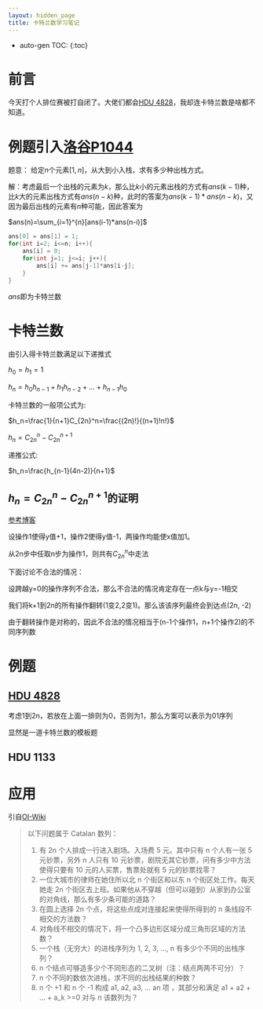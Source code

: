 ```yaml
---
layout: hidden_page
title: 卡特兰数学习笔记
---
```


* auto-gen TOC:
{:toc}
# 前言

今天打个人排位赛被打自闭了。大佬们都会[HDU 4828](http://acm.hdu.edu.cn/showproblem.php?pid=4828)，我却连卡特兰数是啥都不知道。



# 例题引入[洛谷P1044](https://www.luogu.com.cn/problem/P1044)

题意： 给定$n$个元素$[1, n]$，从大到小入栈，求有多少种出栈方式。

解：考虑最后一个出栈的元素为$k$，那么比$k$小的元素出栈的方式有$ans(k-1)$种，比$k$大的元素出栈方式有$ans(n-k)$种，此时的答案为$ans(k-1)*ans(n-k)$，又因为最后出栈的元素有$n$种可能，因此答案为

$ans(n)=\sum_{i=1}^{n}[ans(i-1)*ans(n-i)]$

```c++
ans[0] = ans[1] = 1;
for(int i=2; i<=n; i++){
    ans[i] = 0;
    for(int j=1; j<=i; j++){
        ans[i] += ans[j-1]*ans[i-j];
    }
}
```

$ans$即为卡特兰数



# 卡特兰数

由引入得卡特兰数满足以下递推式

$h_0=h_1=1$

$h_n=h_0h_{n-1}+h_1h_{n-2}+...+h_{n-1}h_0$

卡特兰数的一般项公式为:

$h_n=\frac{1}{n+1}C_{2n}^n=\frac{(2n)!}{(n+1)!n!}$

$h_n=C_{2n}^{n}-C_{2n}^{n+1}$

递推公式:

$h_n=\frac{h_{n-1}(4n-2)}{n+1}$



## $h_n=C_{2n}^{n}-C_{2n}^{n+1}$的证明

[参考博客](https://www.cnblogs.com/daemon94011/p/8831697.html)

设操作1使得y值+1，操作2使得y值-1，两操作均能使x值加1。

从2n步中任取n步为操作1，则共有$C_{2n}^{n}$中走法

下面讨论不合法的情况：

设跨越y=0的操作序列不合法，那么不合法的情况肯定存在一点k与y=-1相交

我们将k+1到2n的所有操作翻转(1变2,2变1)。那么该该序列最终会到达点(2n, -2)

由于翻转操作是对称的，因此不合法的情况相当于(n-1个操作1，n+1个操作2)的不同序列数



# 例题

## [HDU 4828](http://acm.hdu.edu.cn/showproblem.php?pid=4828)

考虑1到2n，若放在上面一排则为0，否则为1，那么方案可以表示为01序列

显然是一道卡特兰数的模板题



## HDU 1133





# 应用

引自[OI-Wiki](https://oi-wiki.org/math/catalan/)

>以下问题属于 Catalan 数列：
>
>1.  有 2n 个人排成一行进入剧场。入场费 5 元。其中只有 n 个人有一张 5 元钞票，另外 n 人只有 10 元钞票，剧院无其它钞票，问有多少中方法使得只要有 10 元的人买票，售票处就有 5 元的钞票找零？
>2.  一位大城市的律师在她住所以北 n 个街区和以东 n 个街区处工作。每天她走 2n 个街区去上班。如果他从不穿越（但可以碰到）从家到办公室的对角线，那么有多少条可能的道路？
>3.  在圆上选择 2n 个点，将这些点成对连接起来使得所得到的 n 条线段不相交的方法数？
>4.  对角线不相交的情况下，将一个凸多边形区域分成三角形区域的方法数？
>5.  一个栈（无穷大）的进栈序列为 1, 2, 3, ..., n 有多少个不同的出栈序列？
>6.   n 个结点可够造多少个不同形态的二叉树（注：结点两两不可分）？
>7.   n 个不同的数依次进栈，求不同的出栈结果的种数？
>8.   n 个 +1 和 n 个 -1 构成 a1, a2, a3, ... an 项 ，其部分和满足 a1 + a2 + ... + a_k >=0 对与 n 该数列为？



